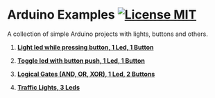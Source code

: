# Arduino Examples [![License MIT][badge-license]](LICENSE.txt)
A collection of simple Arduino projects with lights, buttons and others.

1. __[Light led while pressing button, 1 Led, 1 Button](https://github.com/jimouris/arduino-examples/tree/master/led-while-pressing-button)__

1. __[Toggle led with button push, 1 Led, 1 Button](https://github.com/jimouris/arduino-examples/tree/master/toggle-led-with-button)__

1. __[Logical Gates (AND, OR, XOR), 1 Led, 2 Buttons](https://github.com/jimouris/arduino-examples/tree/master/led-logical-gates)__

1. __[Traffic Lights, 3 Leds](https://github.com/jimouris/arduino-examples/tree/master/traffic-lights)__



[badge-license]: https://img.shields.io/badge/license-MIT-green.svg?style=flat-square
